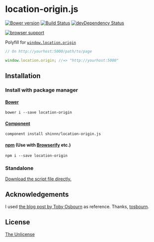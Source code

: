# location-origin.js

[![Bower version](https://badge.fury.io/bo/location-origin.svg)](http://badge.fury.io/bo/location-origin)
[![Build Status](https://travis-ci.org/shinnn/location-origin.js.svg?branch=master)](https://travis-ci.org/shinnn/location-origin.js)
[![devDependency Status](https://david-dm.org/shinnn/location-origin.js/dev-status.svg?theme=shields.io)](https://david-dm.org/shinnn/location-origin.js#info=devDependencies)

[![browser support](https://ci.testling.com/shinnn/location-origin.js.png)](https://ci.testling.com/shinnn/location-origin.js)

Polyfill for [`window.location.origin`](http://www.w3schools.com/jsref/prop_loc_origin.asp)

```js
// On http://yourhost:5000/path/to/page

window.location.origin; //=> "http://yourhost:5000"
```

## Installation

### Install with package manager

#### [Bower](http://bower.io/)

```
bower i --save location-origin
```

#### [Component](http://component.io/)

```
component install shinnn/location-origin.js
```

#### [npm](http://component.io/) (Use with [Browserify](http://browserify.org/) etc.)

```
npm i --save location-origin
```

### Standalone

[Download the script file directly.](https://raw.githubusercontent.com/shinnn/location-origin.js/master/dist/location-origin.js "view raw")

## Acknowledgements

I used [the blog post by Toby Osbourn](http://tosbourn.com/2013/08/javascript/a-fix-for-window-location-origin-in-internet-explorer/ "A fix for window.location.origin in Internet Explorer") as reference.
Thanks, [tosbourn](https://github.com/tosbourn).

## License

[The Unlicense](./LICENSE)
